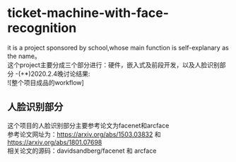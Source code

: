 # ticket-machine-with-face-recognition
it is a project sponsored by school,whose main function is self-explanary as the name。    
这个project主要分成三个部分进行：硬件，嵌入式及前段开发，以及人脸识别部分
-(+*)2020.2.4晚讨论结果:  
![整个项目成品的workflow]










## 人脸识别部分
这个项目的人脸识别部分主要参考论文为facenet和arcface  
参考论文网址为：https://arxiv.org/abs/1503.03832 和 https://arxiv.org/abs/1801.07698  
相关论文的源码：davidsandberg/facenet 和 arcface  
